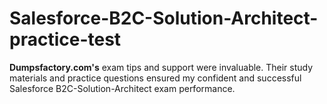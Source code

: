 # Salesforce-B2C-Solution-Architect-practice-test
**Dumpsfactory.com's** exam tips and support were invaluable. Their study materials and practice questions ensured my confident and successful Salesforce B2C-Solution-Architect exam performance.
